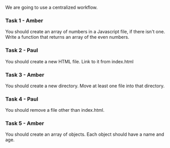 We are going to use a centralized workflow.

### Task 1 - Amber
You should create an array of numbers in a Javascript file, if there isn't one. Write a function that returns an array of the even numbers.


### Task 2 - Paul
You should create a new HTML file. Link to it from index.html

### Task 3 - Amber
You should create a new directory. Move at least one file into that directory.

### Task 4 - Paul
You should remove a file other than index.html.

### Task 5 - Amber
You should create an array of objects. Each object should have a name and age.

